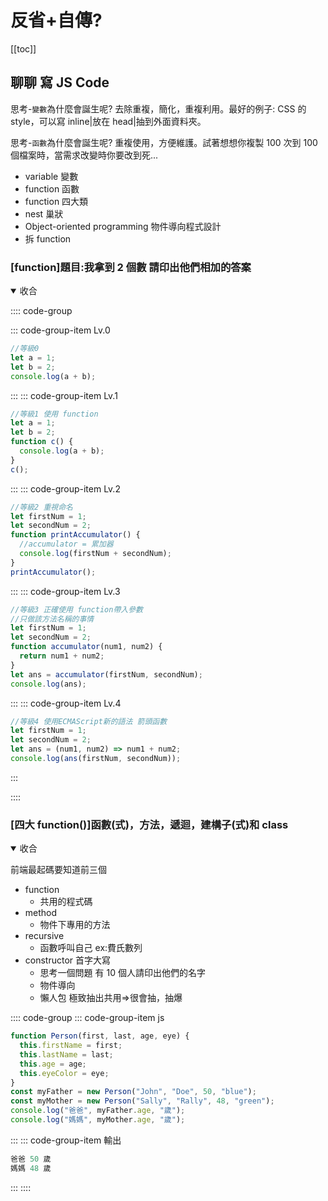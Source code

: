 # 反省+自傳?

[[toc]]

<!-- ## 聊聊 讀書學習方式 -->

## 聊聊 寫 JS Code

思考-`變數`為什麼會誕生呢? 去除重複，簡化，重複利用。最好的例子: CSS 的 style，可以寫 inline|放在 head|抽到外面資料夾。

思考-`函數`為什麼會誕生呢? 重複使用，方便維護。試著想想你複製 100 次到 100 個檔案時，當需求改變時你要改到死...

- variable 變數
- function 函數
- function 四大類
- nest 巢狀
- Object-oriented programming 物件導向程式設計
- 拆 function

### [function]題目:我拿到 2 個數 請印出他們相加的答案

<details open>
  <summary>收合</summary>

:::: code-group

::: code-group-item Lv.0

```js
//等級0
let a = 1;
let b = 2;
console.log(a + b);
```

:::
::: code-group-item Lv.1

```js
//等級1 使用 function
let a = 1;
let b = 2;
function c() {
  console.log(a + b);
}
c();
```

:::
::: code-group-item Lv.2

```js
//等級2 重視命名
let firstNum = 1;
let secondNum = 2;
function printAccumulator() {
  //accumulator = 累加器
  console.log(firstNum + secondNum);
}
printAccumulator();
```

:::
::: code-group-item Lv.3

```js
//等級3 正確使用 function帶入參數
//只做該方法名稱的事情
let firstNum = 1;
let secondNum = 2;
function accumulator(num1, num2) {
  return num1 + num2;
}
let ans = accumulator(firstNum, secondNum);
console.log(ans);
```

:::
::: code-group-item Lv.4

```js
//等級4 使用ECMAScript新的語法 箭頭函數
let firstNum = 1;
let secondNum = 2;
let ans = (num1, num2) => num1 + num2;
console.log(ans(firstNum, secondNum));
```

:::

::::

</details>

### [四大 function()]函數(式)，方法，遞迴，建構子(式)和 class

<details open>
<summary>收合</summary>

前端最起碼要知道前三個

- function
  - 共用的程式碼
- method
  - 物件下專用的方法
- recursive
  - 函數呼叫自己 ex:費氏數列
- constructor 首字大寫
  - 思考一個問題 有 10 個人請印出他們的名字
  - 物件導向
  - 懶人包 極致抽出共用=>很會抽，抽爆

:::: code-group
::: code-group-item js

```js
function Person(first, last, age, eye) {
  this.firstName = first;
  this.lastName = last;
  this.age = age;
  this.eyeColor = eye;
}
const myFather = new Person("John", "Doe", 50, "blue");
const myMother = new Person("Sally", "Rally", 48, "green");
console.log("爸爸", myFather.age, "歲");
console.log("媽媽", myMother.age, "歲");
```

:::
::: code-group-item 輸出

```js
爸爸 50 歲
媽媽 48 歲
```

:::
::::

</details>

<!-- ### [巢狀判斷] -->
<!-- ### [OO] -->
